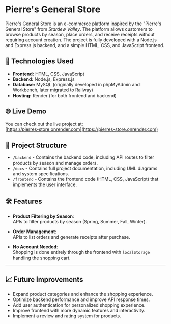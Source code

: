 # Pierre's General Store

Pierre's General Store is an e-commerce platform inspired by the "Pierre's General Store" from *Stardew Valley*. The platform allows customers to browse products by season, place orders, and receive receipts without requiring account creation. The project is fully developed with a Node.js and Express.js backend, and a simple HTML, CSS, and JavaScript frontend.

## 📌 Technologies Used

- **Frontend:** HTML, CSS, JavaScript  
- **Backend:** Node.js, Express.js  
- **Database:** MySQL (originally developed in phpMyAdmin and Workbench, later migrated to Railway)  
- **Hosting:** Render (for both frontend and backend)

## 🌐 Live Demo

You can check out the live project at:  
[https://pierres-store.onrender.com](https://pierres-store.onrender.com)

## 📂 Project Structure

- `/backend` - Contains the backend code, including API routes to filter products by season and manage orders.
- `/docs` - Contains full project documentation, including UML diagrams and system specifications.
- `/frontend` - Contains the frontend code (HTML, CSS, JavaScript) that implements the user interface.

## 🛠 Features

- **Product Filtering by Season**:  
  APIs to filter products by season (Spring, Summer, Fall, Winter).
  
- **Order Management**:  
  APIs to list orders and generate receipts after purchase.
  
- **No Account Needed**:  
  Shopping is done entirely through the frontend with `localStorage` handling the shopping cart.

---

## 📈 Future Improvements

- Expand product categories and enhance the shopping experience.
- Optimize backend performance and improve API response times.
- Add user authentication for personalized shopping experience.
- Improve frontend with more dynamic features and interactivity.
- Implement a review and rating system for products.
